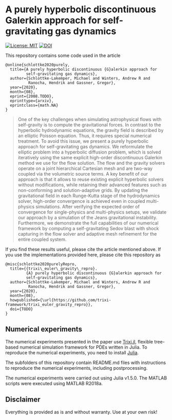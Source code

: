 # A purely hyperbolic discontinuous Galerkin approach for self-gravitating gas dynamics

[![License: MIT](https://img.shields.io/badge/License-MIT-success.svg)](https://opensource.org/licenses/MIT)
[![DOI](https://zenodo.org/badge/DOI/TODO.svg)](https://doi.org/TODO)

This repository contains some code used in the article
```
@online{schlottke2020purely,
  title={A purely hyperbolic discontinuous {G}alerkin approach for
         self-gravitating gas dynamics},
  author={Schlottke-Lakemper, Michael and Winters, Andrew R and
          Ranocha, Hendrik and Gassner, Gregor},
  year={2020},
  month={08},
  eprint={2008.TODO},
  eprinttype={arxiv},
  eprintclass={math.NA}
}
```

> One of the key challenges when simulating astrophysical flows with self-gravity is to compute the
gravitational forces. In contrast to the hyperbolic hydrodynamic equations, the gravity field is
described by an elliptic Poisson equation. Thus, it requires special numerical treatment. To avoid
this issue, we present a purely hyperbolic approach for self-gravitating gas dynamics. We
reformulate the elliptic problem into a hyperbolic diffusion problem, which is solved iteratively
using the same explicit high-order discontinuous Galerkin method we use for the flow solution. The
flow and the gravity solvers operate on a joint hierarchical Cartesian mesh and are two-way coupled
via the volumetric source terms. A key benefit of our approach is that it allows to reuse existing
explicit hyperbolic solvers without modifications, while retaining their advanced features such as
non-conforming and solution-adaptive grids. By updating the gravitational field in each Runge-Kutta
stage of the hydrodynamics solver, high-order convergence is achieved even in coupled multi-physics
simulations. After verifying the expected order of convergence for single-physics and multi-physics
setups, we validate our approach by a simulation of the Jeans gravitational instability.
Furthermore, we demonstrate the full capabilities of our numerical framework by computing a
self-gravitating Sedov blast with shock capturing in the flow solver and adaptive mesh refinement
for the entire coupled system.


If you find these results useful, please cite the article mentioned above. If you
use the implementations provided here, please cite this repository as
```
@misc{schlottke2020purelyRepro,
  title={{trixi\_euler\_gravity\_repro}.
         {A} purely hyperbolic discontinuous {G}alerkin approach for
         self-gravitating gas dynamics},
  author={Schlottke-Lakemper, Michael and Winters, Andrew R and
          Ranocha, Hendrik and Gassner, Gregor},
  year={2020},
  month={08},
  howpublished={\url{https://github.com/trixi-framework/trixi_euler_gravity_repro}},
  doi={TODO}
}
```


## Numerical experiments

The numerical experiments presented in the paper use [Trixi.jl](https://github.com/trixi-framework/Trixi.jl),
flexible tree-based numerical simulation framework for PDEs written in Julia. To reproduce the numerical
experiments, you need to install [Julia](https://julialang.org/).

The subfolders of this repository contain README.md files with instructions to reproduce the numerical
experiments, including postprocessing.

The numerical experiments were carried out using Julia v1.5.0.
The MATLAB scripts were executed using MATLAB R2018a.


## Disclaimer

Everything is provided as is and without warranty. Use at your own risk!
